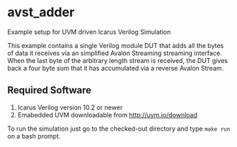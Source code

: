# avst_adder
Example setup for UVM driven Icarus Verilog Simulation

This example contains a single Verilog module DUT that adds all the bytes of data it receives via an simplified Avalon Streaming streaming 
interface. When the last byte of the arbitrary length stream is received, the DUT gives back a four byte sum that it has accumulated via a reverse Avalon Stream.

## Required Software
1. Icarus Verilog version 10.2 or newer
2. Emabedded UVM downloadable from http://uvm.io/download

To run the simulation just go to the checked-out directory and type `make run` on a bash prompt.
